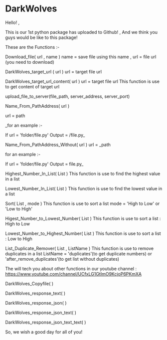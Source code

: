 # DarkWolves
Hello! ,

This is our 1st python package has uploaded to Github! , And we think you guys would be like to this package!

These are the Functions :-

Download_file( url , name )
name = save file using this name , url = file url (you need to download)

DarkWolves_target_url ( url )
url = target file url

DarkWolves_target_url_content( url )
url = target file url
This function is use to get content of target url

upload_file_to_server(file_path, server_address, server_port)

Name_From_PathAddress( url )

url = path

_for an example :-

If url = 'folder/file.py'
Output = /file.py_

Name_From_PathAddress_Without( url )
url = _path

for an example :-

If url = 'folder/file.py'
Output = file.py_

Highest_Number_In_List( List )
This function is use to find the highest value in a list

Lowest_Number_In_List( List )
This function is use to find the lowest value in a list

Sort( List , mode )
This function is use to sort a list
mode = 'High to Low' or 'Low to High'

Higest_Number_to_Lowest_Number( List )
This function is use to sort a list : High to Low

Lowest_Number_to_Highest_Number( List )
This function is use to sort a list : Low to High

List_Duplicate_Remover( List , ListName )
This function is use to remove duplicates in a list
ListName = 'duplicates'(to get duplicate numbers) or 'after_remove_duplicates'(to get list without duplicates)

The will tech you about other functions in our youtube channel : https://www.youtube.com/channel/UCfxLG1GtImO9KcjoP6PKmXA

DarkWolves_Copyfile( )

DarkWolves_response_text( )

DarkWolves_response_json( )

DarkWolves_response_json_text( )

DarkWolves_response_json_text_text( )

So, we wish a good day for all of you!
